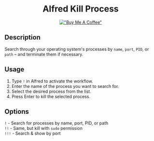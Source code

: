 <div align="center">

# Alfred Kill Process

[!["Buy Me A Coffee"](https://www.buymeacoffee.com/assets/img/custom_images/orange_img.png)](https://www.buymeacoffee.com/kcao7snkgx)

</div>

## Description

Search through your operating system's processes by `name`, `port`, `PID`, or `path` – and terminate them if necessary.

## Usage

1. Type `!` in Alfred to activate the workflow.
1. Enter the name of the process you want to search for.
1. Select the desired process from the list.
1. Press Enter to kill the selected process.

## Options

`!` - Search for processes by name, port, PID, or path  
`!!` - Same, but kill with `sudo` permission  
`!!!` - Search & show by port
